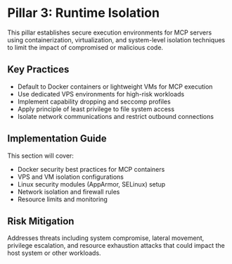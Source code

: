 # Pillar 3: Runtime Isolation

This pillar establishes secure execution environments for MCP servers using containerization, virtualization, and system-level isolation techniques to limit the impact of compromised or malicious code.

## Key Practices

- Default to Docker containers or lightweight VMs for MCP execution
- Use dedicated VPS environments for high-risk workloads
- Implement capability dropping and seccomp profiles
- Apply principle of least privilege to file system access
- Isolate network communications and restrict outbound connections

## Implementation Guide

This section will cover:
- Docker security best practices for MCP containers
- VPS and VM isolation configurations
- Linux security modules (AppArmor, SELinux) setup
- Network isolation and firewall rules
- Resource limits and monitoring

## Risk Mitigation

Addresses threats including system compromise, lateral movement, privilege escalation, and resource exhaustion attacks that could impact the host system or other workloads.
